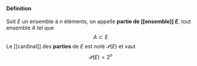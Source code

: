 #### Définition
Soit $E$ un ensemble à $n$ éléments, on appelle **partie de [[ensemble]] $E$**, tout ensemble $A$  tel que 
$$
A\subset E
$$ Le [[cardinal]] des **parties** de $E$ est noté $\mathcal{P}(E)$ et vaut 
$$
\mathcal{P}(E)=2^n
$$
 